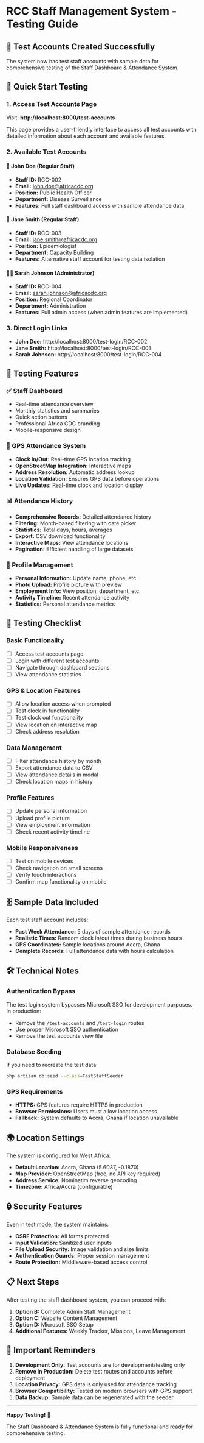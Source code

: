 # RCC Staff Management System - Testing Guide

## 🧪 **Test Accounts Created Successfully**

The system now has test staff accounts with sample data for comprehensive testing of the Staff Dashboard & Attendance System.

## 🚀 **Quick Start Testing**

### **1. Access Test Accounts Page**
Visit: **http://localhost:8000/test-accounts**

This page provides a user-friendly interface to access all test accounts with detailed information about each account and available features.

### **2. Available Test Accounts**

#### **👤 John Doe (Regular Staff)**
- **Staff ID:** RCC-002
- **Email:** john.doe@africacdc.org
- **Position:** Public Health Officer
- **Department:** Disease Surveillance
- **Features:** Full staff dashboard access with sample attendance data

#### **👤 Jane Smith (Regular Staff)**
- **Staff ID:** RCC-003
- **Email:** jane.smith@africacdc.org
- **Position:** Epidemiologist
- **Department:** Capacity Building
- **Features:** Alternative staff account for testing data isolation

#### **👨‍💼 Sarah Johnson (Administrator)**
- **Staff ID:** RCC-004
- **Email:** sarah.johnson@africacdc.org
- **Position:** Regional Coordinator
- **Department:** Administration
- **Features:** Full admin access (when admin features are implemented)

### **3. Direct Login Links**
- **John Doe:** http://localhost:8000/test-login/RCC-002
- **Jane Smith:** http://localhost:8000/test-login/RCC-003
- **Sarah Johnson:** http://localhost:8000/test-login/RCC-004

## 🔧 **Testing Features**

### **✅ Staff Dashboard**
- Real-time attendance overview
- Monthly statistics and summaries
- Quick action buttons
- Professional Africa CDC branding
- Mobile-responsive design

### **📍 GPS Attendance System**
- **Clock In/Out:** Real-time GPS location tracking
- **OpenStreetMap Integration:** Interactive maps
- **Address Resolution:** Automatic address lookup
- **Location Validation:** Ensures GPS data before operations
- **Live Updates:** Real-time clock and location display

### **📊 Attendance History**
- **Comprehensive Records:** Detailed attendance history
- **Filtering:** Month-based filtering with date picker
- **Statistics:** Total days, hours, averages
- **Export:** CSV download functionality
- **Interactive Maps:** View attendance locations
- **Pagination:** Efficient handling of large datasets

### **👤 Profile Management**
- **Personal Information:** Update name, phone, etc.
- **Photo Upload:** Profile picture with preview
- **Employment Info:** View position, department, etc.
- **Activity Timeline:** Recent attendance activity
- **Statistics:** Personal attendance metrics

## 📱 **Testing Checklist**

### **Basic Functionality**
- [ ] Access test accounts page
- [ ] Login with different test accounts
- [ ] Navigate through dashboard sections
- [ ] View attendance statistics

### **GPS & Location Features**
- [ ] Allow location access when prompted
- [ ] Test clock in functionality
- [ ] Test clock out functionality
- [ ] View location on interactive map
- [ ] Check address resolution

### **Data Management**
- [ ] Filter attendance history by month
- [ ] Export attendance data to CSV
- [ ] View attendance details in modal
- [ ] Check location maps in history

### **Profile Features**
- [ ] Update personal information
- [ ] Upload profile picture
- [ ] View employment information
- [ ] Check recent activity timeline

### **Mobile Responsiveness**
- [ ] Test on mobile devices
- [ ] Check navigation on small screens
- [ ] Verify touch interactions
- [ ] Confirm map functionality on mobile

## 🗄️ **Sample Data Included**

Each test staff account includes:
- **Past Week Attendance:** 5 days of sample attendance records
- **Realistic Times:** Random clock in/out times during business hours
- **GPS Coordinates:** Sample locations around Accra, Ghana
- **Complete Records:** Full attendance data with hours calculation

## 🛠️ **Technical Notes**

### **Authentication Bypass**
The test login system bypasses Microsoft SSO for development purposes. In production:
- Remove the `/test-accounts` and `/test-login` routes
- Use proper Microsoft SSO authentication
- Remove the test accounts view file

### **Database Seeding**
If you need to recreate the test data:
```bash
php artisan db:seed --class=TestStaffSeeder
```

### **GPS Requirements**
- **HTTPS:** GPS features require HTTPS in production
- **Browser Permissions:** Users must allow location access
- **Fallback:** System defaults to Accra, Ghana if location unavailable

## 🌍 **Location Settings**

The system is configured for West Africa:
- **Default Location:** Accra, Ghana (5.6037, -0.1870)
- **Map Provider:** OpenStreetMap (free, no API key required)
- **Address Service:** Nominatim reverse geocoding
- **Timezone:** Africa/Accra (configurable)

## 🔒 **Security Features**

Even in test mode, the system maintains:
- **CSRF Protection:** All forms protected
- **Input Validation:** Sanitized user inputs
- **File Upload Security:** Image validation and size limits
- **Authentication Guards:** Proper session management
- **Route Protection:** Middleware-based access control

## 📋 **Next Steps**

After testing the staff dashboard system, you can proceed with:
1. **Option B:** Complete Admin Staff Management
2. **Option C:** Website Content Management
3. **Option D:** Microsoft SSO Setup
4. **Additional Features:** Weekly Tracker, Missions, Leave Management

## 🚨 **Important Reminders**

1. **Development Only:** Test accounts are for development/testing only
2. **Remove in Production:** Delete test routes and accounts before deployment
3. **Location Privacy:** GPS data is only used for attendance tracking
4. **Browser Compatibility:** Tested on modern browsers with GPS support
5. **Data Backup:** Sample data can be regenerated with the seeder

---

**Happy Testing!** 🎉

The Staff Dashboard & Attendance System is fully functional and ready for comprehensive testing. 
